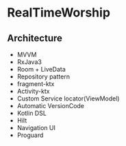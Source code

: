 # RealTimeWorship

## Architecture

- MVVM
- RxJava3
- Room + LiveData
- Repository pattern
- fragment-ktx
- Activity-ktx
- Custom Service locator(ViewModel)
- Automatic VersionCode
- Kotlin DSL
- Hilt
- Navigation UI
- Proguard

